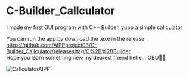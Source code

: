 # C-Builder_Callculator
I made my first GUI program with C++ Builder, yupp a simple callculator

You can run the app by download the .exe in the release https://github.com/AIPPproject03/C-Builder_Callculator/releases/tag/C%2B%2BBuilder \
Hope you learn something new my dearest friend hehe... GBU🤗😇


![CallculatorAIPP](https://user-images.githubusercontent.com/115967151/221565056-b3198651-7117-4d0b-a048-38d7c87a3e88.PNG)
